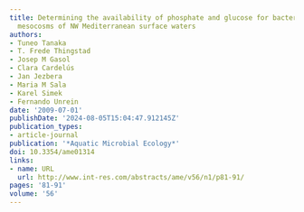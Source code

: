 ```yaml
---
title: Determining the availability of phosphate and glucose for bacteria in P-limited
  mesocosms of NW Mediterranean surface waters
authors:
- Tuneo Tanaka
- T. Frede Thingstad
- Josep M Gasol
- Clara Cardelús
- Jan Jezbera
- Maria M Sala
- Karel Simek
- Fernando Unrein
date: '2009-07-01'
publishDate: '2024-08-05T15:04:47.912145Z'
publication_types:
- article-journal
publication: '*Aquatic Microbial Ecology*'
doi: 10.3354/ame01314
links:
- name: URL
  url: http://www.int-res.com/abstracts/ame/v56/n1/p81-91/
pages: '81-91'
volume: '56'
---
```

